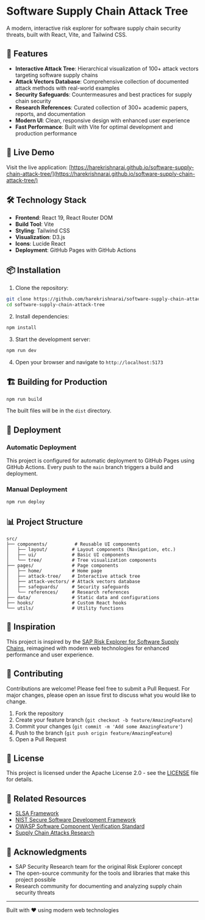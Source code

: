 # Software Supply Chain Attack Tree

A modern, interactive risk explorer for software supply chain security threats, built with React, Vite, and Tailwind CSS.

## 🌟 Features

- **Interactive Attack Tree**: Hierarchical visualization of 100+ attack vectors targeting software supply chains
- **Attack Vectors Database**: Comprehensive collection of documented attack methods with real-world examples
- **Security Safeguards**: Countermeasures and best practices for supply chain security
- **Research References**: Curated collection of 300+ academic papers, reports, and documentation
- **Modern UI**: Clean, responsive design with enhanced user experience
- **Fast Performance**: Built with Vite for optimal development and production performance

## 🚀 Live Demo

Visit the live application: [https://harekrishnarai.github.io/software-supply-chain-attack-tree/](https://harekrishnarai.github.io/software-supply-chain-attack-tree/)

## 🛠️ Technology Stack

- **Frontend**: React 19, React Router DOM
- **Build Tool**: Vite
- **Styling**: Tailwind CSS
- **Visualization**: D3.js
- **Icons**: Lucide React
- **Deployment**: GitHub Pages with GitHub Actions

## 📦 Installation

1. Clone the repository:
```bash
git clone https://github.com/harekrishnarai/software-supply-chain-attack-tree.git
cd software-supply-chain-attack-tree
```

2. Install dependencies:
```bash
npm install
```

3. Start the development server:
```bash
npm run dev
```

4. Open your browser and navigate to `http://localhost:5173`

## 🏗️ Building for Production

```bash
npm run build
```

The built files will be in the `dist` directory.

## 🚀 Deployment

### Automatic Deployment
This project is configured for automatic deployment to GitHub Pages using GitHub Actions. Every push to the `main` branch triggers a build and deployment.

### Manual Deployment
```bash
npm run deploy
```

## 📊 Project Structure

```
src/
├── components/          # Reusable UI components
│   ├── layout/         # Layout components (Navigation, etc.)
│   ├── ui/             # Basic UI components
│   └── tree/           # Tree visualization components
├── pages/              # Page components
│   ├── home/           # Home page
│   ├── attack-tree/    # Interactive attack tree
│   ├── attack-vectors/ # Attack vectors database
│   ├── safeguards/     # Security safeguards
│   └── references/     # Research references
├── data/               # Static data and configurations
├── hooks/              # Custom React hooks
└── utils/              # Utility functions
```

## 🎯 Inspiration

This project is inspired by the [SAP Risk Explorer for Software Supply Chains](https://github.com/SAP/risk-explorer-for-software-supply-chains), reimagined with modern web technologies for enhanced performance and user experience.

## 🤝 Contributing

Contributions are welcome! Please feel free to submit a Pull Request. For major changes, please open an issue first to discuss what you would like to change.

1. Fork the repository
2. Create your feature branch (`git checkout -b feature/AmazingFeature`)
3. Commit your changes (`git commit -m 'Add some AmazingFeature'`)
4. Push to the branch (`git push origin feature/AmazingFeature`)
5. Open a Pull Request

## 📝 License

This project is licensed under the Apache License 2.0 - see the [LICENSE](LICENSE) file for details.

## 🔗 Related Resources

- [SLSA Framework](https://slsa.dev/)
- [NIST Secure Software Development Framework](https://csrc.nist.gov/Projects/ssdf)
- [OWASP Software Component Verification Standard](https://owasp.org/www-project-software-component-verification-standard/)
- [Supply Chain Attacks Research](https://arxiv.org/abs/2204.04008)

## 🙏 Acknowledgments

- SAP Security Research team for the original Risk Explorer concept
- The open-source community for the tools and libraries that make this project possible
- Research community for documenting and analyzing supply chain security threats

---

Built with ❤️ using modern web technologies
